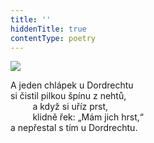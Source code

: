 ```yaml
---
title: ''
hiddenTitle: true
contentType: poetry
---
```


<section>

![](../Images/043.jpg)

A jeden chlápek u Dordrechtu  
si čistil pilkou špínu z nehtů,  
         a když si uříz prst,  
         klidně řek: „Mám jich hrst,“  
a nepřestal s tím u Dordrechtu.

</section>
